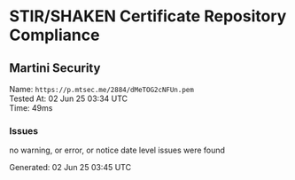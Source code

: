 # STIR/SHAKEN Certificate Repository Compliance

## Martini Security

Name: `https://p.mtsec.me/2884/dMeTOG2cNFUn.pem`\
Tested At: 02 Jun 25 03:34 UTC\
Time: 49ms

### Issues

no warning, or error, or notice date level issues were found

Generated: 02 Jun 25 03:45 UTC